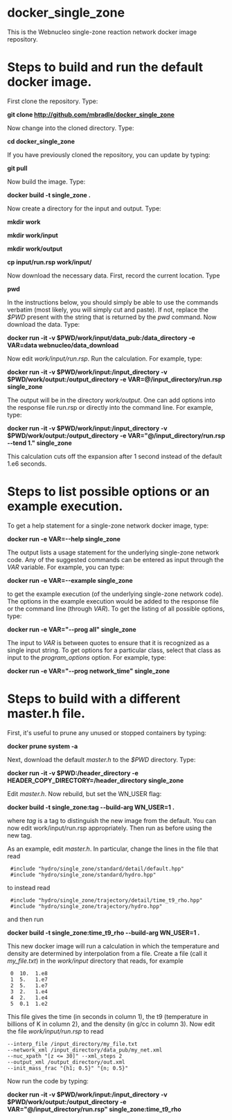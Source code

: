 # docker_single_zone
This is the Webnucleo single-zone reaction network docker image repository.

# Steps to build and run the default docker image.

First clone the repository.  Type:

**git clone http://github.com/mbradle/docker_single_zone**

Now change into the cloned directory.  Type:

**cd docker_single_zone**

If you have previously cloned the repository, you can update by typing:

**git pull**

Now build the image.  Type:

**docker build -t single_zone .**

Now create a directory for the input and output.  Type:

**mkdir work**

**mkdir work/input**

**mkdir work/output**

**cp input/run.rsp work/input/**

Now download the necessary data.  First, record the current location.  Type

**pwd**

In the instructions below, you should simply be able to use the commands verbatim (most likely, you will simply cut and paste).  If not, replace the *$PWD* present with the string that is returned by the *pwd* command.  Now download the data.  Type:

**docker run -it -v $PWD/work/input/data_pub:/data_directory -e VAR=data webnucleo/data_download**

Now edit *work/input/run.rsp*.  Run the calculation.  For example, type:

**docker run -it -v $PWD/work/input:/input_directory -v $PWD/work/output:/output_directory -e VAR=@/input_directory/run.rsp single_zone**

The output will be in the directory *work/output*.  One can add options into the response file run.rsp or directly into the command line.  For example, type:

**docker run -it -v $PWD/work/input:/input_directory -v $PWD/work/output:/output_directory -e VAR="@/input_directory/run.rsp --tend 1." single_zone**

This calculation cuts off the expansion after 1 second instead of the default 1.e6 seconds.

# Steps to list possible options or an example execution.

To get a help statement for a single-zone network docker image, type:

**docker run -e VAR=--help single_zone**

The output lists a usage statement for the underlying single-zone network code.  Any of the suggested commands can be entered as input through the *VAR* variable.  For example, you can type:

**docker run -e VAR=--example single_zone**

to get the example execution (of the underlying single-zone network code).  The options in the example execution would be added to the response file or the command line (through *VAR*).  To get the listing of all possible options, type:

**docker run -e VAR="--prog all" single_zone**

The input to *VAR* is between quotes to ensure that it is recognized as a single input string.  To get options for a particular class, select that class as input to the *program_options* option.  For example, type:

**docker run -e VAR="--prog network_time" single_zone**

# Steps to build with a different master.h file.

First, it's useful to prune any unused or stopped containers by typing:

**docker prune system -a**

Next, download the default *master.h* to the *$PWD* directory.  Type:

**docker run -it -v $PWD:/header_directory -e HEADER_COPY_DIRECTORY=/header_directory single_zone**

Edit *master.h*.  Now rebuild, but set the WN_USER flag:

**docker build -t single_zone:tag --build-arg WN_USER=1 .**

where *tag* is a tag to distinguish the new image from the default.  You can now edit work/input/run.rsp appropriately.  Then run as before using the new tag.

As an example, edit *master.h*.  In particular, change the lines in the file that read

     #include "hydro/single_zone/standard/detail/default.hpp"
     #include "hydro/single_zone/standard/hydro.hpp"

to instead read

     #include "hydro/single_zone/trajectory/detail/time_t9_rho.hpp"
     #include "hydro/single_zone/trajectory/hydro.hpp"
     
and then run

**docker build -t single_zone:time_t9_rho --build-arg WN_USER=1 .**

This new docker image will run a calculation in which the temperature and density are determined by interpolation from a file.  Create a file (call it *my_file.txt*) in the *work/input* directory that reads, for example

     0  10.  1.e8
     1  5.   1.e7
     2  5.   1.e7
     3  2.   1.e4
     4  2.   1.e4
     5  0.1  1.e2

This file gives the time (in seconds in column 1), the t9 (temperature in billions of K in column 2), and the density (in g/cc in column 3).  Now edit the file *work/input/run.rsp* to read

    --interp_file /input_directory/my_file.txt
    --network_xml /input_directory/data_pub/my_net.xml
    --nuc_xpath "[z <= 30]" --xml_steps 2
    --output_xml /output_directory/out.xml
    --init_mass_frac "{h1; 0.5}" "{n; 0.5}"

Now run the code by typing:

**docker run -it -v $PWD/work/input:/input_directory -v $PWD/work/output:/output_directory -e VAR="@/input_directory/run.rsp" single_zone:time_t9_rho**
